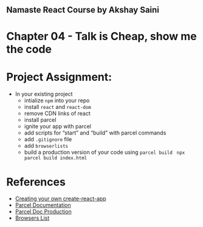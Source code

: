 ## Namaste React Course by Akshay Saini
# Chapter 04 - Talk is Cheap, show me the code

# Project Assignment:
- In your existing project
    - intialize `npm` into your repo
    - install `react` and `react-dom`
    - remove CDN links of react
    - install parcel
    - ignite your app with parcel
    - add scripts for “start” and “build” with parcel commands
    - add `.gitignore` file
    - add `browserlists`
    - build a production version of your code using `parcel build`
    ` npx parcel build index.html`

# References

- [Creating your own create-react-app](https://medium.com/@JedaiSaboteur/creating-a-react-app-from-scratch-f3c693b84658)
- [Parcel Documentation](https://parceljs.org/getting-started/webapp/)
- [Parcel Doc Production](https://parceljs.org/features/production/) 
- [Browsers List](https://browserslist.dev/?q=bGFzdCAyIHZlcnNpb25z) 

